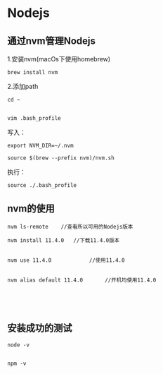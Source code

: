 # Nodejs

## 通过nvm管理Nodejs


1.安装nvm(macOs下使用homebrew)

```
brew install nvm
```

2.添加path

```
cd ~


vim .bash_profile

```

写入：

```
export NVM_DIR=~/.nvm

source $(brew --prefix nvm)/nvm.sh

```

执行：

```
source ./.bash_profile
```

## nvm的使用


```
nvm ls-remote    //查看所以可用的Nodejs版本

nvm install 11.4.0   //下载11.4.0版本


nvm use 11.4.0            //使用11.4.0


nvm alias default 11.4.0       //开机均使用11.4.0





```

## 安装成功的测试


```
node -v


npm -v

```
